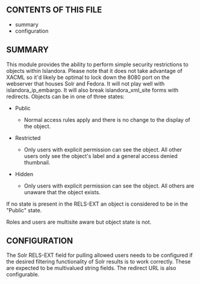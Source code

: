 CONTENTS OF THIS FILE
---------------------

 * summary
 * configuration

SUMMARY
-------

This module provides the ability to perform simple security restrictions to
objects within Islandora. Please note that it does not take advantage of XACML
so it'd likely be optimal to lock down the 8080 port on the webserver that
houses Solr and Fedora.  It will not play well with islandora_ip_embargo.
It will also break islandora_xml_site forms with redirects.
Objects can be in one of three states:
  * Public
    * Normal access rules apply and there is no change to the display of the
    object.

  * Restricted
    * Only users with explicit permission can see the object. All other users
    only see the object's label and a general access denied thumbnail.

  * Hidden
    * Only users with explicit permission can see the object. All others are
    unaware that the object exists.

If no state is present in the RELS-EXT an object is considered to be in the
"Public" state.

Roles and users are multisite aware but object state is not.

CONFIGURATION
-------------

The Solr RELS-EXT field for pulling allowed users needs to be configured if
the desired filtering functionality of Solr results is to work correctly. These
are expected to be multivalued string fields. The redirect URL is also
configurable.
